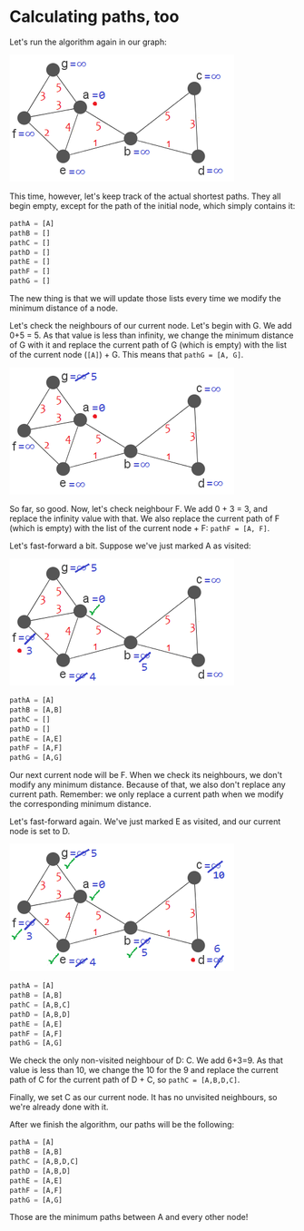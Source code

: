 # Calculating paths,  too

Let's run the algorithm again in our graph:

![Graph example](dj-mark.png "")

 This time, however, let's keep track of the actual shortest paths. They all begin empty, except for the path of the initial node, which simply contains it:

```python
pathA = [A]
pathB = []
pathC = []
pathD = []
pathE = []
pathF = []
pathG = []
```

The new thing is that we will update those lists every time we modify the minimum distance of a node.

Let's check the neighbours of our current node. Let's begin with G. We add 0+5 = 5. As that value is less than infinity, we change the minimum distance of G with it and replace the current path of G (which is empty) with the list of the current node (`[A]`) + G. This means that `pathG = [A, G]`. 

![Graph example](dj-1.png "")

So far, so good. Now, let's check neighbour F. We add 0 + 3 = 3, and replace the infinity value with that. We also replace the current path of F (which is empty) with the list of the current node + F: `pathF = [A, F]`.

Let's fast-forward a bit. Suppose we've just marked A as visited:

![Graph example](dj-f.png "")

```python
pathA = [A]
pathB = [A,B]
pathC = []
pathD = []
pathE = [A,E]
pathF = [A,F]
pathG = [A,G]
```

Our next current node will be F. When we check its neighbours, we don't modify any minimum distance. Because of that, we also don't replace any current path. Remember: we only replace a current path when we modify the corresponding minimum distance.

Let's fast-forward again. We've just marked E as visited, and our current node is set to D.

![Graph example](dj-d.png "")

```python
pathA = [A]
pathB = [A,B]
pathC = [A,B,C]
pathD = [A,B,D]
pathE = [A,E]
pathF = [A,F]
pathG = [A,G]
```

We check the only non-visited neighbour of D: C. We add 6+3=9. As that value is less than 10, we change the 10 for the 9 and replace the current path of C for the current path of D + C, so `pathC = [A,B,D,C]`.

Finally, we set C as our current node. It has no unvisited neighbours, so we're already done with it.

After we finish the algorithm, our paths will be the following:

```python
pathA = [A]
pathB = [A,B]
pathC = [A,B,D,C]
pathD = [A,B,D]
pathE = [A,E]
pathF = [A,F]
pathG = [A,G]
```

Those are the minimum paths between A and every other node!